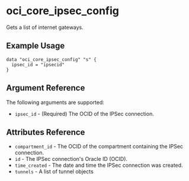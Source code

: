 # oci\_core\_ipsec\_config

Gets a list of internet gateways.

## Example Usage

```
data "oci_core_ipsec_config" "s" {
  ipsec_id = "ipsecid"
}
```

## Argument Reference

The following arguments are supported:

* `ipsec_id` - (Required) The OCID of the IPSec connection.

## Attributes Reference
* `compartment_id` - The OCID of the compartment containing the IPSec connection.
* `id` - The IPSec connection's Oracle ID (OCID).
* `time_created` - The date and time the IPSec connection was created.
* `tunnels` - A list of tunnel objects
